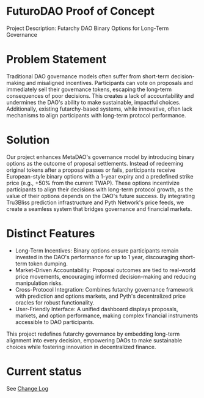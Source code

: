 # FuturoDAO Proof of Concept

Project Description: Futarchy DAO Binary Options for Long-Term Governance

# Problem Statement

Traditional DAO governance models often suffer from short-term
decision-making and misaligned incentives. Participants can vote on
proposals and immediately sell their governance tokens, escaping the
long-term consequences of poor decisions. This creates a lack of
accountability and undermines the DAO's ability to make sustainable,
impactful choices. Additionally, existing futarchy-based systems,
while innovative, often lack mechanisms to align participants with
long-term protocol performance.

# Solution

Our project enhances MetaDAO's governance model by introducing binary
options as the outcome of proposal settlements.  Instead of redeeming
original tokens after a proposal passes or fails, participants receive
European-style binary options with a 1-year expiry and a predefined
strike price (e.g., +50% from the current TWAP).  These options
incentivize participants to align their decisions with long-term
protocol growth, as the value of their options depends on the DAO's
future success.  By integrating Tru3Bliss prediction infrastructure
and Pyth Network's price feeds, we create a seamless system that
bridges governance and financial markets.

# Distinct Features

- Long-Term Incentives: Binary options ensure participants remain invested in the DAO's performance for up to 1 year, discouraging short-term token dumping.
- Market-Driven Accountability: Proposal outcomes are tied to real-world price movements, encouraging informed decision-making and reducing manipulation risks.
- Cross-Protocol Integration: Combines futarchy governance framework with prediction and options markets, and Pyth's decentralized price oracles for robust functionality.
- User-Friendly Interface: A unified dashboard displays proposals, markets, and option performance, making complex financial instruments accessible to DAO participants.

This project redefines futarchy governance by embedding long-term
alignment into every decision, empowering DAOs to make sustainable
choices while fostering innovation in decentralized finance.

# Current status

See [Change Log](./ChangeLog.md)
